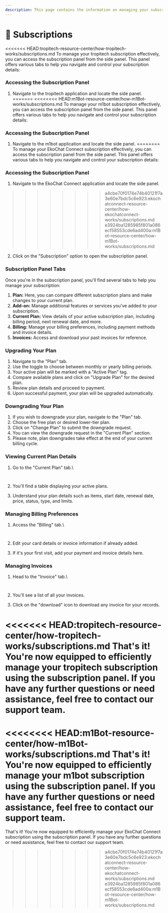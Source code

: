 ```yaml
---
description: This page contains the information on managing your subscriptions.
---
```


# 📖 Subscriptions

<<<<<<< HEAD:tropitech-resource-center/how-tropitech-works/subscriptions.md
To manage your tropitech subscription effectively, you can access the subscription panel from the side panel. This panel offers various tabs to help you navigate and control your subscription details:

### **Accessing the Subscription Panel**

1. Navigate to the tropitech application and locate the side panel.
=======
<<<<<<<< HEAD:m1Bot-resource-center/how-m1Bot-works/subscriptions.md
To manage your m1bot subscription effectively, you can access the subscription panel from the side panel. This panel offers various tabs to help you navigate and control your subscription details:

### **Accessing the Subscription Panel**

1. Navigate to the m1bot application and locate the side panel.
========
To manage your EkoChat Connect subscription effectively, you can access the subscription panel from the side panel. This panel offers various tabs to help you navigate and control your subscription details:

### **Accessing the Subscription Panel**

1. Navigate to the EkoChat Connect application and locate the side panel.
>>>>>>>> a4cbe70f0174e74b40121f7a3e60e7bdc5c6e923:ekochatconnect-resource-center/how-ekochatconnect-works/subscriptions.md
>>>>>>> e3924ba1285985f801a086ecf58553cde6ad400a:m1Bot-resource-center/how-m1Bot-works/subscriptions.md
2. Click on the "Subscription" option to open the subscription panel.

### **Subscription Panel Tabs**

Once you're in the subscription panel, you'll find several tabs to help you manage your subscription:

1. **Plan:** Here, you can compare different subscription plans and make changes to your current plan.
2. **Add-on:** Manage additional features or services you've added to your subscription.
3. **Current Plan:** View details of your active subscription plan, including billing period, next renewal date, and more.
4. **Billing:** Manage your billing preferences, including payment methods and invoice details.
5. **Invoices:** Access and download your past invoices for reference.

### **Upgrading Your Plan**

1. Navigate to the "Plan" tab.
2. Use the toggle to choose between monthly or yearly billing periods.
3. Your active plan will be marked with a "Active Plan" tag.
4. Compare available plans and click on "Upgrade Plan" for the desired plan.
5. Review plan details and proceed to payment.
6. Upon successful payment, your plan will be upgraded automatically.

### **Downgrading Your Plan**

1. If you wish to downgrade your plan, navigate to the "Plan" tab.
2. Choose the free plan or desired lower-tier plan.
3. Click on "Change Plan" to submit the downgrade request.
4. You can view the downgrade request in the "Current Plan" section.
5. Please note, plan downgrades take effect at the end of your current billing cycle.

### **Viewing Current Plan Details**

1.  Go to the "Current Plan" tab.\


    <figure><img src="https://github.com/airayzing/helpdocs/blob/develop/.gitbook/assets/image%20(548).png" alt=""><figcaption></figcaption></figure>

    <figure><img src="../../.gitbook/assets/1 – 81.png" alt=""><figcaption></figcaption></figure>
2. You'll find a table displaying your active plans.
3. Understand your plan details such as items, start date, renewal date, price, status, type, and limits.

### **Managing Billing Preferences**

1.  Access the "Billing" tab.\


    <figure><img src="https://github.com/airayzing/helpdocs/blob/develop/.gitbook/assets/image%20(549).png" alt=""><figcaption></figcaption></figure>

    <figure><img src="../../.gitbook/assets/1 – 82.png" alt=""><figcaption></figcaption></figure>
2. Edit your card details or invoice information if already added.
3. If it's your first visit, add your payment and invoice details here.

### **Managing Invoices**

1.  Head to the "Invoice" tab.\


    <figure><img src="https://github.com/airayzing/helpdocs/blob/develop/.gitbook/assets/image%20(550).png" alt=""><figcaption></figcaption></figure>

    <figure><img src="../../.gitbook/assets/1 – 83.png" alt=""><figcaption></figcaption></figure>
2. You'll see a list of all your invoices.
3. Click on the "download" icon to download any invoice for your records.

<<<<<<< HEAD:tropitech-resource-center/how-tropitech-works/subscriptions.md
That's it! You're now equipped to efficiently manage your tropitech subscription using the subscription panel. If you have any further questions or need assistance, feel free to contact our support team.
=======
<<<<<<<< HEAD:m1Bot-resource-center/how-m1Bot-works/subscriptions.md
That's it! You're now equipped to efficiently manage your m1bot subscription using the subscription panel. If you have any further questions or need assistance, feel free to contact our support team.
========
That's it! You're now equipped to efficiently manage your EkoChat Connect subscription using the subscription panel. If you have any further questions or need assistance, feel free to contact our support team.
>>>>>>>> a4cbe70f0174e74b40121f7a3e60e7bdc5c6e923:ekochatconnect-resource-center/how-ekochatconnect-works/subscriptions.md
>>>>>>> e3924ba1285985f801a086ecf58553cde6ad400a:m1Bot-resource-center/how-m1Bot-works/subscriptions.md
